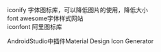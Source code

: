 iconify 字体图标库，可以降低图片的使用，降低大小  
font awesome字体样式网站  
iconfont 阿里图标库  

AndroidStudio中插件Material Design Icon Generator